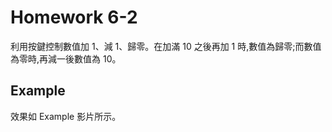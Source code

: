# Homework 6-2
利用按鍵控制數值加 1、減 1、歸零。在加滿 10 之後再加 1 時,數值為歸零;而數值為零時,再減一後數值為 10。
## Example
效果如 Example 影片所示。
